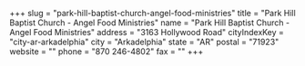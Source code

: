 +++
slug = "park-hill-baptist-church-angel-food-ministries"
title = "Park Hill Baptist Church - Angel Food Ministries"
name = "Park Hill Baptist Church - Angel Food Ministries"
address = "3163 Hollywood Road"
cityIndexKey = "city-ar-arkadelphia"
city = "Arkadelphia"
state = "AR"
postal = "71923"
website = ""
phone = "870 246-4802"
fax = ""
+++
